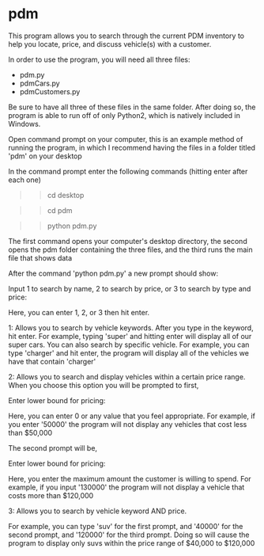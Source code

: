 # pdm
This program allows you to search through the current PDM inventory to help you locate, price, and discuss vehicle(s) with a customer. 

In order to use the program, you will need all three files:
- pdm.py
- pdmCars.py
- pdmCustomers.py

Be sure to have all three of these files in the same folder. After doing so, the program is able to run off of only Python2, which is natively included in Windows.

Open command prompt on your computer, this is an example method of running the program, in which I recommend having the files in a folder titled 'pdm' on your desktop

In the command prompt enter the following commands (hitting enter after each one)
>> cd desktop 

>> cd pdm

>> python pdm.py

The first command opens your computer's desktop directory, the second opens the pdm folder containing the three files, and the third runs the main file that shows data

After the command 'python pdm.py' a new prompt should show:

Input 1 to search by name, 2 to search by price, or 3 to search by type and price:

Here, you can enter 1, 2, or 3 then hit enter. 

1: Allows you to search by vehicle keywords. After you type in the keyword, hit enter. For example, typing 'super' and hitting enter will display all of our super cars. 
You can also search by specific vehicle. For example, you can type 'charger' and hit enter, the program will display all of the vehicles we have that contain 'charger'

2: Allows you to search and display vehicles within a certain price range. When you choose this option you will be prompted to first, 

Enter lower bound for pricing:

Here, you can enter 0 or any value that you feel appropriate. For example, if you enter '50000' the program will not display any vehicles that cost less than $50,000

The second prompt will be, 

Enter lower bound for pricing:

Here, you enter the maximum amount the customer is willing to spend. For example, if you input '130000' the program will not display a vehicle that costs more
than $120,000

3: Allows you to search by vehicle keyword AND price.

For example, you can type 'suv' for the first prompt, and '40000' for the second prompt, and '120000' for the third prompt. Doing so will cause the program to 
display only suvs within the price range of $40,000 to $120,000
